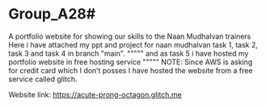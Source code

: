 # Group_A28#
A portfolio website for showing our skills to the Naan Mudhalvan trainers
Here i have attached my ppt and project for naan mudhalvan task 1, task 2, task 3 and task 4 in branch "main". """"" and as task 5 i have hosted my portfolio website in free hosting service """"" NOTE: Since AWS is asking for credit card which I don’t posses I have hosted the website from a free service called glitch.

Website link: https://acute-prong-octagon.glitch.me
